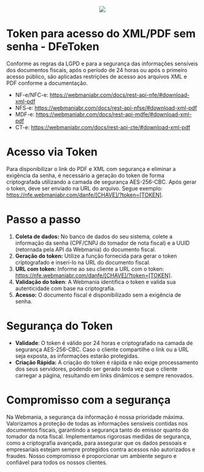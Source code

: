 <p align="center">
  <img src="https://wmbr.s3.amazonaws.com/img/logo_webmaniabr_github2.png">
</p>

# Token para acesso do XML/PDF sem senha - DFeToken

Conforme as regras da LGPD e para a segurança das informações sensíveis dos documentos fiscais, após o período de 24 horas ou após o primeiro acesso público, são aplicadas restrições de acesso aos arquivos XML e PDF conforme a documentação.

- NF-e/NFC-e: https://webmaniabr.com/docs/rest-api-nfe/#download-xml-pdf
- NFS-e:  https://webmaniabr.com/docs/rest-api-nfse/#download-xml-pdf
- MDF-e: https://webmaniabr.com/docs/rest-api-mdfe/#download-xml-pdf
- CT-e: https://webmaniabr.com/docs/rest-api-cte/#download-xml-pdf

# Acesso via Token

Para disponibilizar o link do PDF e XML com segurança e eliminar a exigência da senha, é necessário a geração do token de forma criptografada utilizando a camada de segurança AES-256-CBC. Após gerar o token, deve ser enviado na URL do arquivo. Segue exemplo: https://nfe.webmaniabr.com/danfe/[CHAVE]/?token=[TOKEN]. 

# Passo a passo

1. **Coleta de dados:** No banco de dados do seu sistema, colete a informação da senha (CPF/CNPJ do tomador de nota fiscal) e a UUID (retornada pela API da Webmania) do documento fiscal.
2. **Geração do token:** Utilize a função fornecida para gerar o token criptografado e inseri-lo na URL do documento fiscal.
3. **URL com token:** Informe ao seu cliente a URL com o token: https://nfe.webmaniabr.com/danfe/[CHAVE]/?token=[TOKEN].
4. **Validação do token**: A Webmania identifica o token e valida sua autenticidade com base na criptografia.
5. **Acesso:** O documento fiscal é disponibilizado sem a exigência de senha.

# Segurança do Token

- **Validade**: O token é válido por 24 horas e criptografado na camada de segurança AES-256-CBC. Caso o cliente compartilhe o link ou a URL seja exposta, as informações estarão protegidas.
- **Criação Rápida:** A criação do token é rápida e não exige processamento dos seus servidores, podendo ser gerado toda vez que o cliente carregar a página, resultando em links dinâmicos e sempre renovados.

# Compromisso com a segurança

Na Webmania, a segurança da informação é nossa prioridade máxima. Valorizamos a proteção de todas as informações sensíveis contidas nos documentos fiscais, garantindo a segurança tanto do emissor quanto do tomador da nota fiscal. Implementamos rigorosas medidas de segurança, como a criptografia avançada, para assegurar que os dados pessoais e empresariais estejam sempre protegidos contra acessos não autorizados e fraudes. Nosso compromisso é proporcionar um ambiente seguro e confiável para todos os nossos clientes.
